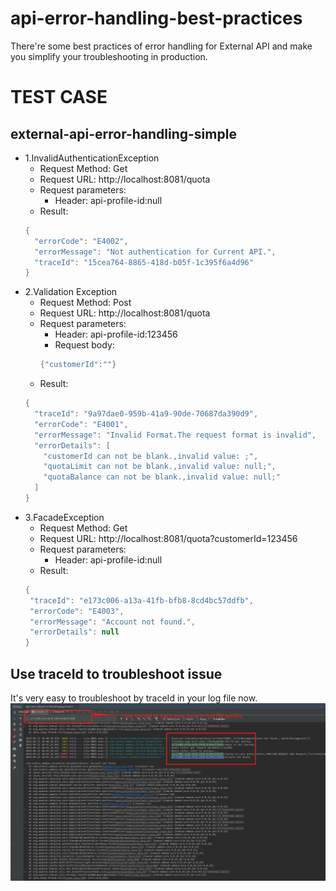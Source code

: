 # api-error-handling-best-practices
There're some best practices of error handling for External API and make you simplify your troubleshooting in production.

# **TEST CASE**

## **external-api-error-handling-simple**
- 1.InvalidAuthenticationException
  - Request Method: Get
  - Request URL: http://localhost:8081/quota 
  - Request parameters:
    - Header: api-profile-id:null
  - Result: 
  ```java
  {
    "errorCode": "E4002",
    "errorMessage": "Not authentication for Current API.",
    "traceId": "15cea764-8865-418d-b05f-1c395f6a4d96"
  }
  ```
- 2.Validation Exception
  - Request Method: Post
  - Request URL: http://localhost:8081/quota 
  - Request parameters:
    - Header: api-profile-id:123456
    - Request body:
    ```java
    {"customerId":""}
    ```
  - Result: 
  ```java
  {
    "traceId": "9a97dae0-959b-41a9-90de-70687da390d9",
    "errorCode": "E4001",
    "errorMessage": "Invalid Format.The request format is invalid",
    "errorDetails": [
      "customerId can not be blank.,invalid value: ;",
      "quotaLimit can not be blank.,invalid value: null;",
      "quotaBalance can not be blank.,invalid value: null;"
    ]
  }
  ```
 - 3.FacadeException
   - Request Method: Get
   - Request URL: http://localhost:8081/quota?customerId=123456
   - Request parameters:
     - Header: api-profile-id:null
   - Result: 
   ```java
   {
   	"traceId": "e173c006-a13a-41fb-bfb8-8cd4bc57ddfb",
   	"errorCode": "E4003",
   	"errorMessage": "Account not found.",
   	"errorDetails": null
   }
   ```
## **Use traceId to troubleshoot issue**   
It's very easy to troubleshoot by traceId in your log file now.
![issue1](external-api-error-handling-simple/image/issue.png)

